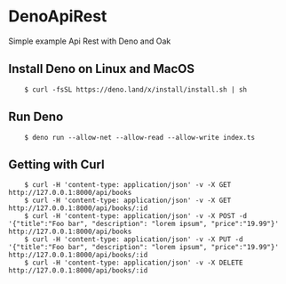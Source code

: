 # DenoApiRest
Simple example Api Rest with Deno and Oak

## Install Deno on Linux and MacOS

```
    $ curl -fsSL https://deno.land/x/install/install.sh | sh
```

## Run Deno

```
    $ deno run --allow-net --allow-read --allow-write index.ts 
```

## Getting with Curl

```
    $ curl -H 'content-type: application/json' -v -X GET http://127.0.0.1:8000/api/books
    $ curl -H 'content-type: application/json' -v -X GET http://127.0.0.1:8000/api/books/:id
    $ curl -H 'content-type: application/json' -v -X POST -d '{"title":"Foo bar", "description": "lorem ipsum", "price":"19.99"}' http://127.0.0.1:8000/api/books
    $ curl -H 'content-type: application/json' -v -X PUT -d '{"title":"Foo bar", "description": "lorem ipsum", "price":"19.99"}' http://127.0.0.1:8000/api/books/:id
    $ curl -H 'content-type: application/json' -v -X DELETE http://127.0.0.1:8000/api/books/:id
```
